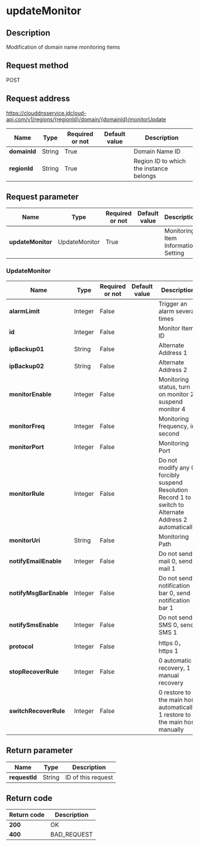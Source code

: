 # updateMonitor


## Description
Modification of domain name monitoring items

## Request method
POST

## Request address
https://clouddnsservice.jdcloud-api.com/v1/regions/{regionId}/domain/{domainId}/monitorUpdate

|Name|Type|Required or not|Default value|Description|
|---|---|---|---|---|
|**domainId**|String|True||Domain Name ID|
|**regionId**|String|True||Region ID to which the instance belongs|

## Request parameter
|Name|Type|Required or not|Default value|Description|
|---|---|---|---|---|
|**updateMonitor**|UpdateMonitor|True||Monitoring Item Information Setting|

### <a name="UpdateMonitor">UpdateMonitor</a>
|Name|Type|Required or not|Default value|Description|
|---|---|---|---|---|
|**alarmLimit**|Integer|False||Trigger an alarm several times|
|**id**|Integer|False||Monitor Item ID|
|**ipBackup01**|String|False||Alternate Address 1|
|**ipBackup02**|String|False||Alternate Address 2|
|**monitorEnable**|Integer|False||Monitoring status, turn on monitor 2, suspend monitor 4|
|**monitorFreq**|Integer|False||Monitoring frequency, in second|
|**monitorPort**|Integer|False||Monitoring Port|
|**monitorRule**|Integer|False||Do not modify any 0, forcibly suspend Resolution Record 1 to switch to Alternate Address 2 automatically|
|**monitorUri**|String|False||Monitoring Path|
|**notifyEmailEnable**|Integer|False||Do not send mail 0, send mail 1|
|**notifyMsgBarEnable**|Integer|False||Do not send notification bar 0, send notification bar 1|
|**notifySmsEnable**|Integer|False||Do not send SMS 0, send SMS 1|
|**protocol**|Integer|False||https 0，https 1|
|**stopRecoverRule**|Integer|False||0 automatic recovery, 1 manual recovery|
|**switchRecoverRule**|Integer|False||0 restore to the main host automatically, 1 restore to the main host manually|

## Return parameter
|Name|Type|Description|
|---|---|---|
|**requestId**|String|ID of this request|



## Return code
|Return code|Description|
|---|---|
|**200**|OK|
|**400**|BAD_REQUEST|
